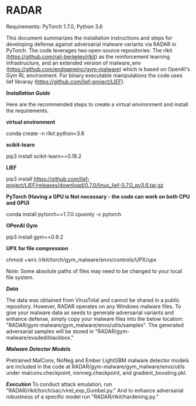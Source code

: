 # RADAR

Requirements: PyTorch 1.7.0, Python 3.6

This document summarizes the installation instructions and steps for developing defense against adversarial malware variants via RADAR in PyTorch. The code leverages two open-source repositories: The rlkit (https://github.com/rail-berkeley/rlkit) as the reinforcement learning infrastructure, and an extended version of malware_env (https://github.com/endgameinc/gym-malware) which is based on OpenAI's Gym RL environment. For binary executable manipulations the code uses lief libraray (https://github.com/lief-project/LIEF).


***Installation Guide***

Here are the recommended steps to create a virtual environment and install the requirements.

**virtual environment**

conda create -n rlkit python=3.6

**scikit-learn**

pip3 install scikit-learn==0.18.2

**LIEF**

pip3 install https://github.com/lief-project/LIEF/releases/download/0.7.0/linux_lief-0.7.0_py3.6.tar.gz

**PyTorch (Having a GPU is Not necessary - the code can work on both CPU and GPU)**

conda install pytorch==1.7.0 cpuonly -c pytorch

**OPenAI Gym**

pip3 install gym==0.9.2

**UPX for file compression**

chmod +wrx /rlkit/torch/gym_malware/envs/controls/UPX/upx

Note: Some absolute paths of files may need to be changed to your local file system.

***Data***

The data was obtained from VirusTotal and cannot be shared in a public repository. However, RADAR operates on any Windows malware files. To give your malware data as seeds to generate adversarial variants and enhance defense, simply copy your malware files into the below location:
"RADAR/gym-malware/gym_malware/envs/utils/samples". The generated adversarial samples will be stored in "RADAR/gym-malware/evaded/blackbox."

***Malware Detector Models***

Pretrained MalConv, NoNeg and Ember LightGBM malware detector models are included in the code at RADAR/gym-malware/gym_malware/envs/utils under malconv.checkpoint, nonneg.checkpoint, and gradient_boosting.pkl.

***Execution***
To conduct attack emulation, run "RADAR/rlkit/torch/sac/virel_exp_Gumbel.py." 
And to enhance adversarial robustness of a specific model run "RADAR/rlkit/hardening.py."
